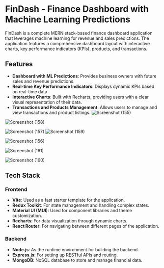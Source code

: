 
# FinDash - Finance Dashboard with Machine Learning Predictions

FinDash is a complete MERN stack-based finance dashboard application that leverages machine learning for revenue and sales predictions. The application features a comprehensive dashboard layout with interactive charts, key performance indicators (KPIs), products, and transactions.

## Features

- **Dashboard with ML Predictions**: Provides business owners with future sales and revenue predictions.
- **Real-time Key Performance Indicators**: Displays dynamic KPIs based on real-time data.
- **Interactive Charts**: Built with Recharts, providing users with a clear visual representation of their data.
- **Transactions and Products Management**: Allows users to manage and view transactions and product listings.
![Screenshot (155)](https://github.com/user-attachments/assets/f9ddb58f-90a0-4436-9fbb-8197b54a2f9e) 


![Screenshot (158)](https://github.com/user-attachments/assets/6542fafd-c864-4fab-ba25-0ccdd4dbb2ba)

![Screenshot (157)](https://github.com/user-attachments/assets/3b67a9f2-c8bd-4c24-924d-37133052d94d)
![Screenshot (159)](https://github.com/user-attachments/assets/687c70c4-215a-4eb3-a8a9-f1bfe27f128f)


![Screenshot (156)](https://github.com/user-attachments/assets/2fd80c77-003b-46eb-b954-04281187afc4)


![Screenshot (161)](https://github.com/user-attachments/assets/2a7cb9ba-2dee-4239-a73b-25cee7bc4cd8)

  ![Screenshot (160)](https://github.com/user-attachments/assets/b6acb496-25ef-4ae8-83ae-8b09e2e61d97)

## Tech Stack

### Frontend

- **Vite**: Used as a fast starter template for the application.
- **Redux Toolkit**: For state management and handling complex states.
- **Material UI (MUI)**: Used for component libraries and theme customization.
- **Recharts**: For data visualization through dynamic charts.
- **React Router**: For navigating between different pages of the application.

### Backend

- **Node.js**: As the runtime environment for building the backend.
- **Express.js**: For setting up RESTful APIs and routing.
- **MongoDB**: NoSQL database to store and manage financial data.

